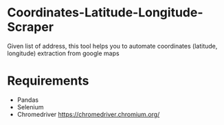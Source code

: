 # Coordinates-Latitude-Longitude-Scraper
Given list of address, this tool helps you to automate coordinates (latitude, longitude) extraction from google maps

# Requirements
- Pandas
- Selenium
- Chromedriver
https://chromedriver.chromium.org/
